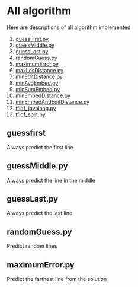 # All algorithm

Here are descriptions of all algorithm implemented:

1. [guessFirst.py](#guessfirst)
2. [guessMiddle.py](#guessmiddle.py)
3. [guessLast.py](#guesslast.py)
4. [randomGuess.py](#randomguess.py)
5. [maximumError.py](#maximumerror.py)
6. [maxLcsDistance.py](#maxlcsdistance.py)
7. [minEditDistance.py](#minEditDistance)
8. [minAvgEmbed.py](#minAvgEmbed.py)
9. [minSumEmbed.py](#minSumEmbed.py)
10. [minEmbedDistance.py](#minEmbedDistance.py)
11. [minEmbedAndEditDistance.py](#minEmbedAndEditDistance.py)
12. [tfidf_javalang.py](#tfidf_javalang.py)
13. [tfidf_split.py](#tfidf_split.py)

## guessfirst
Always predict the first line

## guessMiddle.py
Always predict the line in the middle

## guessLast.py
Always predict the last line

## randomGuess.py
Predict random lines

## maximumError.py
Predict the farthest line from the solution

##
